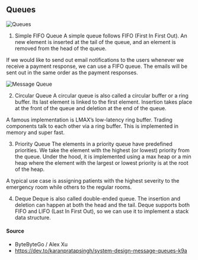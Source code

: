 ## Queues

![Queues](https://media.licdn.com/dms/image/D4E22AQEF8dl6e6_Y-g/feedshare-shrink_800/0/1701104695210?e=1714608000&v=beta&t=ZgsYc1y5RC6s-m8YwexlLrx8ZzTLnNfwokEETIs6gpQ)


1. Simple FIFO Queue
A simple queue follows FIFO (First In First Out). An new element is inserted at the tail of the queue, and an element is removed from the head of the queue.

If we would like to send out email notifications to the users whenever we receive a payment response, we can use a FIFO queue. The emails will be sent out in the same order as the payment responses.

![Message Queue](https://res.cloudinary.com/practicaldev/image/fetch/s--_jJoQnjF--/c_limit%2Cf_auto%2Cfl_progressive%2Cq_auto%2Cw_800/https://raw.githubusercontent.com/karanpratapsingh/portfolio/master/public/static/courses/system-design/chapter-III/message-queues/message-queue.png)


2. Circular Queue
A circular queue is also called a circular buffer or a ring buffer. Its last element is linked to the first element. Insertion takes place at the front of the queue and deletion at the end of the queue.

A famous implementation is LMAX’s low-latency ring buffer. Trading components talk to each other via a ring buffer. This is implemented in memory and super fast.

3. Priority Queue
The elements in a priority queue have predefined priorities. We take the element with the highest (or lowest) priority from the queue. Under the hood, it is implemented using a max heap or a min heap where the element with the largest or lowest priority is at the root of the heap.

A typical use case is assigning patients with the highest severity to the emergency room while others to the regular rooms.

4. Deque
Deque is also called double-ended queue. The insertion and deletion can happen at both the head and the tail. Deque supports both FIFO and LIFO (Last In First Out), so we can use it to implement a stack data structure.



#### Source 
* ByteByteGo / Alex Xu 
* https://dev.to/karanpratapsingh/system-design-message-queues-k9a